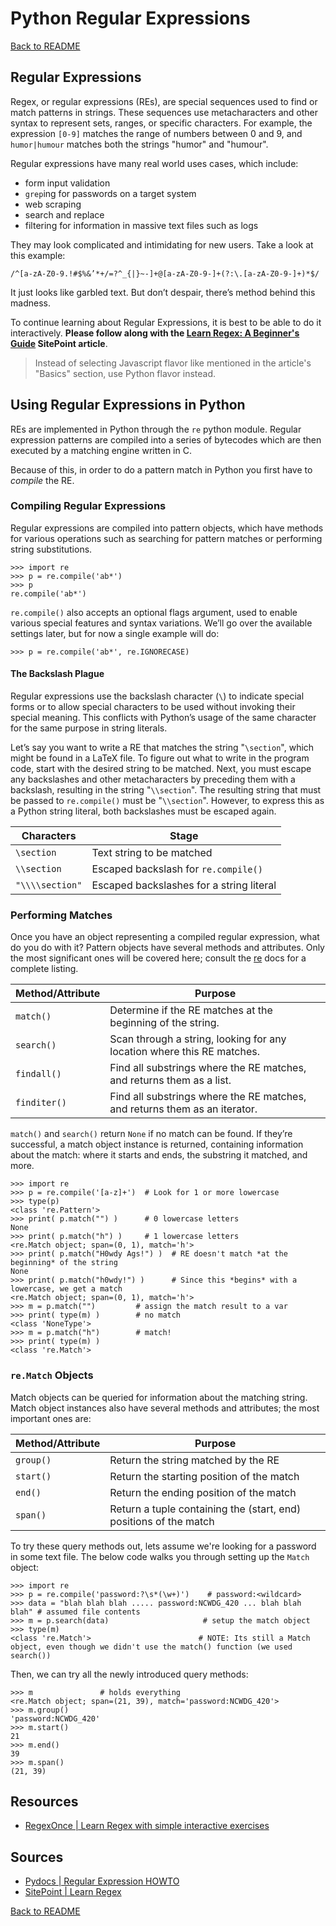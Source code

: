 # Python Regular Expressions

[Back to README](README.md)

## Regular Expressions

Regex, or regular expressions (REs), are special sequences used to find or match patterns in strings. These sequences use metacharacters and other syntax to represent sets, ranges, or specific characters. For example, the expression `[0-9]` matches the range of numbers between 0 and 9, and `humor|humour` matches both the strings "humor" and "humour".

Regular expressions have many real world uses cases, which include:
- form input validation
- `grep`ing for passwords on a target system
- web scraping
- search and replace
- filtering for information in massive text files such as logs

They may look complicated and intimidating for new users. Take a look at this example:

`/^[a-zA-Z0-9.!#$%&’*+/=?^_{|}~-]+@[a-zA-Z0-9-]+(?:\.[a-zA-Z0-9-]+)*$/`

It just looks like garbled text. But don’t despair, there’s method behind this madness.

To continue learning about Regular Expressions, it is best to be able to do it interactively. **Please follow along with the [Learn Regex: A Beginner's Guide](https://www.sitepoint.com/learn-regex/) SitePoint article**.

> Instead of selecting Javascript flavor like mentioned in the article's "Basics" section, use Python flavor instead.

## Using Regular Expressions in Python

REs are implemented in Python through the `re` python module. Regular expression patterns are compiled into a series of bytecodes which are then executed by a matching engine written in C.

Because of this, in order to do a pattern match in Python you first have to *compile* the RE.

### Compiling Regular Expressions

Regular expressions are compiled into pattern objects, which have methods for various operations such as searching for pattern matches or performing string substitutions.

```python-repl
>>> import re
>>> p = re.compile('ab*')
>>> p
re.compile('ab*')
```

`re.compile()` also accepts an optional flags argument, used to enable various special features and syntax variations. We’ll go over the available settings later, but for now a single example will do:

```python-repl
>>> p = re.compile('ab*', re.IGNORECASE)
```

#### The Backslash Plague

Regular expressions use the backslash character (`\`) to indicate special forms or to allow special characters to be used without invoking their special meaning. This conflicts with Python’s usage of the same character for the same purpose in string literals.

Let’s say you want to write a RE that matches the string "`\section`", which might be found in a LaTeX file. To figure out what to write in the program code, start with the desired string to be matched. Next, you must escape any backslashes and other metacharacters by preceding them with a backslash, resulting in the string "`\\section`". The resulting string that must be passed to `re.compile()` must be "`\\section`". However, to express this as a Python string literal, both backslashes must be escaped again.

| Characters      | Stage                                    |
| --------------- | ---------------------------------------- |
| `\section`      | Text string to be matched                |
| `\\section`     | Escaped backslash for `re.compile()`     | 
| `"\\\\section"` | Escaped backslashes for a string literal |

### Performing Matches
Once you have an object representing a compiled regular expression, what do you do with it? Pattern objects have several methods and attributes. Only the most significant ones will be covered here; consult the [re](https://docs.python.org/3/library/re.html#module-re) docs for a complete listing.

| Method/Attribute | Purpose |
| ---------------- | ---------------- |
| `match()`        | Determine if the RE matches at the beginning of the string. |
| `search()`       | Scan through a string, looking for any location where this RE matches. |
| `findall()`      | Find all substrings where the RE matches, and returns them as a list. |
| `finditer()`     | Find all substrings where the RE matches, and returns them as an iterator. |

`match()` and `search()` return `None` if no match can be found. If they’re successful, a match object instance is returned, containing information about the match: where it starts and ends, the substring it matched, and more.

```python-repl
>>> import re
>>> p = re.compile('[a-z]+')  # Look for 1 or more lowercase
>>> type(p)       
<class 're.Pattern'>
>>> print( p.match("") )      # 0 lowercase letters
None
>>> print( p.match("h") )     # 1 lowercase letters
<re.Match object; span=(0, 1), match='h'>
>>> print( p.match("H0wdy Ags!") )  # RE doesn't match *at the beginning* of the string
None
>>> print( p.match("h0wdy!") )      # Since this *begins* with a lowercase, we get a match
<re.Match object; span=(0, 1), match='h'>
>>> m = p.match("")         # assign the match result to a var
>>> print( type(m) )        # no match
<class 'NoneType'>
>>> m = p.match("h")        # match!
>>> print( type(m) ) 
<class 're.Match'>
```

### `re.Match` Objects

Match objects can be queried for information about the matching string. Match object instances also have several methods and attributes; the most important ones are:

| Method/Attribute | Purpose |
| ---------------- | ------- |
| `group()`        | Return the string matched by the RE |
| `start()`        | Return the starting position of the match | 
| `end()`          | Return the ending position of the match |
| `span()`         | Return a tuple containing the (start, end) positions of the match |


To try these query methods out, lets assume we're looking for a password in some text file. The below code walks you through setting up the `Match` object:
```python-repl
>>> import re
>>> p = re.compile('password:?\s*(\w+)')    # password:<wildcard>
>>> data = "blah blah blah ..... password:NCWDG_420 ... blah blah blah" # assumed file contents
>>> m = p.search(data)                     # setup the match object
>>> type(m)
<class 're.Match'>                        # NOTE: Its still a Match object, even though we didn't use the match() function (we used search())
```

Then, we can try all the newly introduced query methods:
```python-repl
>>> m               # holds everything
<re.Match object; span=(21, 39), match='password:NCWDG_420'>
>>> m.group()
'password:NCWDG_420'
>>> m.start()
21
>>> m.end() 
39
>>> m.span()
(21, 39)
```

## Resources

- [RegexOnce | Learn Regex with simple interactive exercises](https://regexone.com/)

## Sources

- [Pydocs | Regular Expression HOWTO](https://docs.python.org/3/howto/regex.html)
- [SitePoint | Learn Regex](https://www.sitepoint.com/learn-regex/)

[Back to README](README.md)